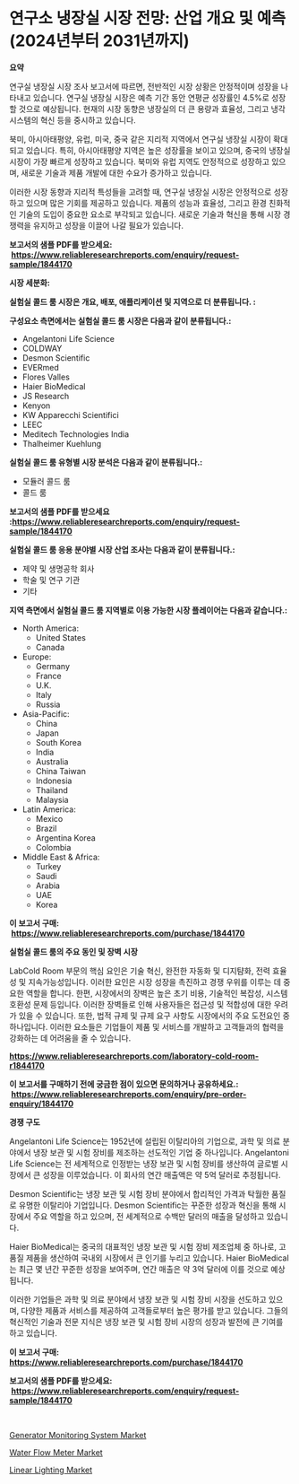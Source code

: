 <p><h1>연구소 냉장실 시장 전망: 산업 개요 및 예측 (2024년부터 2031년까지)</h1></p><p><strong>요약</strong></p>
<p><p>연구실 냉장실 시장 조사 보고서에 따르면, 전반적인 시장 상황은 안정적이며 성장을 나타내고 있습니다. 연구실 냉장실 시장은 예측 기간 동안 연평균 성장률인 4.5%로 성장할 것으로 예상됩니다. 현재의 시장 동향은 냉장실의 더 큰 용량과 효율성, 그리고 냉각 시스템의 혁신 등을 중시하고 있습니다.</p><p>북미, 아시아태평양, 유럽, 미국, 중국 같은 지리적 지역에서 연구실 냉장실 시장이 확대되고 있습니다. 특히, 아시아태평양 지역은 높은 성장률을 보이고 있으며, 중국의 냉장실 시장이 가장 빠르게 성장하고 있습니다. 북미와 유럽 지역도 안정적으로 성장하고 있으며, 새로운 기술과 제품 개발에 대한 수요가 증가하고 있습니다.</p><p>이러한 시장 동향과 지리적 특성들을 고려할 때, 연구실 냉장실 시장은 안정적으로 성장하고 있으며 많은 기회를 제공하고 있습니다. 제품의 성능과 효율성, 그리고 환경 친화적인 기술의 도입이 중요한 요소로 부각되고 있습니다. 새로운 기술과 혁신을 통해 시장 경쟁력을 유지하고 성장을 이끌어 나갈 필요가 있습니다.</p></p>
<p><strong>보고서의 샘플 PDF를 받으세요: &nbsp;<a href="https://www.reliableresearchreports.com/enquiry/request-sample/1844170">https://www.reliableresearchreports.com/enquiry/request-sample/1844170</a></strong></p>
<p><strong>시장 세분화:</strong></p>
<p><strong> 실험실 콜드 룸 시장은 개요, 배포, 애플리케이션 및 지역으로 더 분류됩니다. :</strong></p>
<p><strong>구성요소 측면에서는 실험실 콜드 룸 시장은 다음과 같이 분류됩니다.:</strong></p>
<p><ul><li>Angelantoni Life Science</li><li>COLDWAY</li><li>Desmon Scientific</li><li>EVERmed</li><li>Flores Valles</li><li>Haier BioMedical</li><li>JS Research</li><li>Kenyon</li><li>KW Apparecchi Scientifici</li><li>LEEC</li><li>Meditech Technologies India</li><li>Thalheimer Kuehlung</li></ul></p>
<p><strong> 실험실 콜드 룸 유형별 시장 분석은 다음과 같이 분류됩니다.:</strong></p>
<p><ul><li>모듈러 콜드 룸</li><li>콜드 룸</li></ul></p>
<p><strong>보고서의 샘플 PDF를 받으세요 :<a href="https://www.reliableresearchreports.com/enquiry/request-sample/1844170">https://www.reliableresearchreports.com/enquiry/request-sample/1844170</a></strong></p>
<p><strong> 실험실 콜드 룸 응용 분야별 시장 산업 조사는 다음과 같이 분류됩니다.:</strong></p>
<p><ul><li>제약 및 생명공학 회사</li><li>학술 및 연구 기관</li><li>기타</li></ul></p>
<p><strong>지역 측면에서 실험실 콜드 룸 지역별로 이용 가능한 시장 플레이어는 다음과 같습니다.:</strong></p>
<p><ul>
    <li>
        North America:
        <ul>
            <li>United States</li>
            <li>Canada</li>
        </ul>
    </li>
    <li>
        Europe:
        <ul>
            <li>Germany</li>
            <li>France</li>
            <li>U.K.</li>
            <li>Italy</li>
            <li>Russia</li>
        </ul>
    </li>
    <li>
        Asia-Pacific:
        <ul>
            <li>China</li>
            <li>Japan</li>
            <li>South Korea</li>
            <li>India</li>
            <li>Australia</li>
            <li>China Taiwan</li>
            <li>Indonesia</li>
            <li>Thailand</li>
            <li>Malaysia</li>
        </ul>
    </li>
    <li>
        Latin America:
        <ul>
            <li>Mexico</li>
            <li>Brazil</li>
            <li>Argentina Korea</li>
            <li>Colombia</li>
        </ul>
    </li>
    <li>
        Middle East & Africa:
        <ul>
            <li>Turkey</li>
            <li>Saudi</li>
            <li>Arabia</li>
            <li>UAE</li>
            <li>Korea</li>
        </ul>
    </li>
    </ul></p>
<p><strong>이 보고서 구매: &nbsp;<a href="https://www.reliableresearchreports.com/purchase/1844170">https://www.reliableresearchreports.com/purchase/1844170</a></strong></p>
<p><strong>실험실 콜드 룸의 주요 동인 및 장벽 시장</strong></p>
<p><p>LabCold Room 부문의 핵심 요인은 기술 혁신, 완전한 자동화 및 디지턈화, 전력 효율성 및 지속가능성입니다. 이러한 요인은 시장 성장을 촉진하고 경쟁 우위를 이루는 데 중요한 역할을 합니다. 한편, 시장에서의 장벽은 높은 초기 비용, 기술적인 복잡성, 시스템 호환성 문제 등입니다. 이러한 장벽들로 인해 사용자들은 접근성 및 적합성에 대한 우려가 있을 수 있습니다. 또한, 법적 규제 및 규제 요구 사항도 시장에서의 주요 도전요인 중 하나입니다. 이러한 요소들은 기업들이 제품 및 서비스를 개발하고 고객들과의 협력을 강화하는 데 어려움을 줄 수 있습니다.</p></p>
<p><strong><a href="https://www.reliableresearchreports.com/laboratory-cold-room-r1844170">https://www.reliableresearchreports.com/laboratory-cold-room-r1844170</a></strong></p>
<p><strong>이 보고서를 구매하기 전에 궁금한 점이 있으면 문의하거나 공유하세요.: &nbsp;<a href="https://www.reliableresearchreports.com/enquiry/pre-order-enquiry/1844170">https://www.reliableresearchreports.com/enquiry/pre-order-enquiry/1844170</a></strong></p>
<p><strong>경쟁 구도</strong></p>
<p><p>Angelantoni Life Science는 1952년에 설립된 이탈리아의 기업으로, 과학 및 의료 분야에서 냉장 보관 및 시험 장비를 제조하는 선도적인 기업 중 하나입니다. Angelantoni Life Science는 전 세계적으로 인정받는 냉장 보관 및 시험 장비를 생산하여 글로벌 시장에서 큰 성장을 이루었습니다. 이 회사의 연간 매출액은 약 5억 달러로 추정됩니다.</p><p>Desmon Scientific는 냉장 보관 및 시험 장비 분야에서 합리적인 가격과 탁월한 품질로 유명한 이탈리아 기업입니다. Desmon Scientific는 꾸준한 성장과 혁신을 통해 시장에서 주요 역할을 하고 있으며, 전 세계적으로 수백만 달러의 매출을 달성하고 있습니다.</p><p>Haier BioMedical는 중국의 대표적인 냉장 보관 및 시험 장비 제조업체 중 하나로, 고품질 제품을 생산하여 국내외 시장에서 큰 인기를 누리고 있습니다. Haier BioMedical는 최근 몇 년간 꾸준한 성장을 보여주며, 연간 매출은 약 3억 달러에 이를 것으로 예상됩니다.</p><p>이러한 기업들은 과학 및 의료 분야에서 냉장 보관 및 시험 장비 시장을 선도하고 있으며, 다양한 제품과 서비스를 제공하여 고객들로부터 높은 평가를 받고 있습니다. 그들의 혁신적인 기술과 전문 지식은 냉장 보관 및 시험 장비 시장의 성장과 발전에 큰 기여를 하고 있습니다.</p></p>
<p><strong>이 보고서 구매: &nbsp; <a href="https://www.reliableresearchreports.com/purchase/1844170">https://www.reliableresearchreports.com/purchase/1844170</a></strong></p>
<p><strong>보고서의 샘플 PDF를 받으세요: &nbsp;<a href="https://www.reliableresearchreports.com/enquiry/request-sample/1844170">https://www.reliableresearchreports.com/enquiry/request-sample/1844170</a></strong><strong></strong></p>
<p>&nbsp;</p>
<p><p><a href="https://github.com/ChiragRP21/Market-Research-Report-List-4/blob/main/generator-monitoring-system-market.md">Generator Monitoring System Market</a></p><p><a href="https://confirmed-shield-e13.notion.site/Water-Flow-Meter-Market-The-Key-To-Successful-Business-Strategy-Forecast-Till-2031-6670e8e20467457c97635370535d3581">Water Flow Meter Market</a></p><p><a href="https://sore-arch-6db.notion.site/Linear-Lighting-Market-Outlook-Industry-Overview-and-Forecast-2024-to-2031-efa210dc6ea0440b818ff31fada3cd66">Linear Lighting Market</a></p></p>